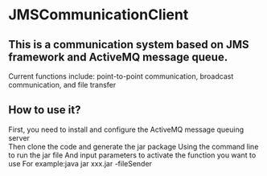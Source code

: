 # JMSCommunicationClient

## This is a communication system based on JMS framework and ActiveMQ message queue.

Current functions include: point-to-point communication, broadcast communication, and file transfer

## How to use it?
First, you need to install and configure the ActiveMQ message queuing server  
Then clone the code and generate the jar package
Using the command line to run the jar file And input parameters to activate the function you want to use
For example:java jar xxx.jar -fileSender
